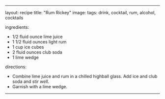 ---

layout: recipe
title:  "Rum Rickey"
image:
tags: drink, cocktail, rum, alcohol, cocktails

ingredients:
- 1/2 fluid ounce lime juice
- 1 1/2 fluid ounces light rum
- 1 cup ice cubes
- 2 fluid ounces club soda
- 1 lime wedge

directions:
- Combine lime juice and rum in a chilled highball glass. Add ice and club soda and stir *well*.
- Garnish with a lime wedge.
---